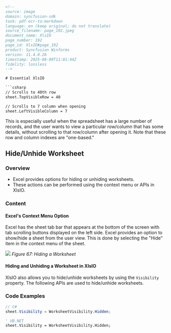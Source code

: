 ```html
<!-- 
source: image
domain: syncfusion-sdk
task: pdf-ocr-to-markdown
language: en (keep original; do not translate)
source_filename: page_192.jpeg
document_name: XlsIO
page_number: 192
page_id: XlsIO#page_192
product: Syncfusion Winforms
version: 11.4.0.26
timestamp: 2025-08-09T11:01:44Z
fidelity: lossless
--> 

# Essential XlsIO

```csharp
// Scrolls to 40th row
sheet.TopVisibleRow = 40

// Scrolls to 7 column when opening
sheet.LeftVisibleColumn = 7
```

This is especially useful when the spreadsheet has a large number of records, and the user wants to view a particular row/column that has some details, without scrolling to that row/column after opening it. Note that these row and column indexes are "one-based."

## Hide/Unhide Worksheet

### Overview
- Excel provides options for hiding or unhiding worksheets.
- These actions can be performed using the context menu or APIs in XlsIO.

### Content
#### Excel's Context Menu Option
Excel has the sheet tab bar that appears at the bottom of the screen with tab scrolling buttons displayed on the left side. Excel provides an option to show/hide a sheet from the user view. This is done by selecting the "Hide" item in the context menu of the sheet.

![](Figure_67_Hiding_a_Worksheet.png)
*Figure 67: Hiding a Worksheet*

#### Hiding and Unhiding a Worksheet in XlsIO
XlsIO also allows you to hide/unhide worksheets by using the `Visibility` property. The following APIs are used to hide/unhide worksheets.

### Code Examples

```csharp
// C#
sheet.Visibility = WorksheetVisibility.Hidden;
```

```vb
' VB.NET
sheet.Visibility = WorksheetVisibility.Hidden;
```
```